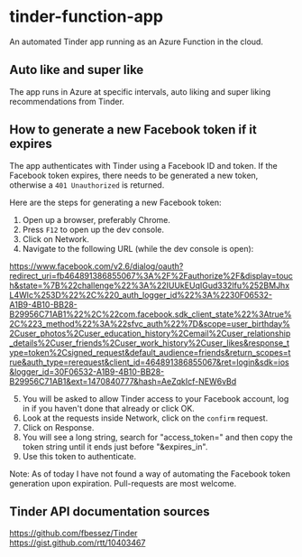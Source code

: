 # tinder-function-app
An automated Tinder app running as an Azure Function in the cloud.

## Auto like and super like

The app runs in Azure at specific intervals, auto liking and super liking recommendations from Tinder.

## How to generate a new Facebook token if it expires

The app authenticates with Tinder using a Facebook ID and token. If the Facebook token expires, there needs to be generated a new token, otherwise a <code>401 Unauthorized</code> is returned.

Here are the steps for generating a new Facebook token:

1. Open up a browser, preferably Chrome.
2. Press <code>F12</code> to open up the dev console.
3. Click on Network.
4. Navigate to the following URL (while the dev console is open):

https://www.facebook.com/v2.6/dialog/oauth?redirect_uri=fb464891386855067%3A%2F%2Fauthorize%2F&display=touch&state=%7B%22challenge%22%3A%22IUUkEUqIGud332lfu%252BMJhxL4Wlc%253D%22%2C%220_auth_logger_id%22%3A%2230F06532-A1B9-4B10-BB28-B29956C71AB1%22%2C%22com.facebook.sdk_client_state%22%3Atrue%2C%223_method%22%3A%22sfvc_auth%22%7D&scope=user_birthday%2Cuser_photos%2Cuser_education_history%2Cemail%2Cuser_relationship_details%2Cuser_friends%2Cuser_work_history%2Cuser_likes&response_type=token%2Csigned_request&default_audience=friends&return_scopes=true&auth_type=rerequest&client_id=464891386855067&ret=login&sdk=ios&logger_id=30F06532-A1B9-4B10-BB28-B29956C71AB1&ext=1470840777&hash=AeZqkIcf-NEW6vBd

5. You will be asked to allow Tinder access to your Facebook account, log in if you haven't done that already or click OK.
6. Look at the requests inside Network, click on the <code>confirm</code> request.
7. Click on Response.
8. You will see a long string, search for "access_token=" and then copy the token string until it ends just before "&expires_in".
9. Use this token to authenticate.

Note: As of today I have not found a way of automating the Facebook token generation upon expiration. Pull-requests are most welcome.

## Tinder API documentation sources

https://github.com/fbessez/Tinder
<br/>
https://gist.github.com/rtt/10403467